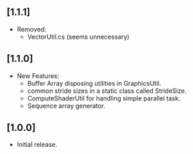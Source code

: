 ## [1.1.1]

- Removed:
  - VectorUtil.cs (seems unnecessary)


## [1.1.0]

- New Features:
  - Buffer Array disposing utilities in GraphicsUtil.
  - common stride sizes in a static class called StrideSize.
  - ComputeShaderUtil for handling simple parallel task.
  - Sequence array generator.

## [1.0.0]

- Initial release.